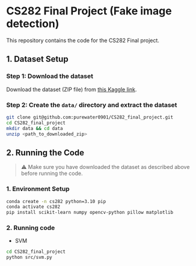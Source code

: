 # CS282 Final Project (Fake image detection)

This repository contains the code for the CS282 Final project.

## 1. Dataset Setup

### Step 1: Download the dataset

Download the dataset (ZIP file) from [this Kaggle link](https://www.kaggle.com/datasets/katsuyamucb/madde-dataset).

### Step 2: Create the `data/` directory and extract the dataset

```bash
git clone git@github.com:purewater0901/CS282_final_project.git
cd CS282_final_project
mkdir data && cd data
unzip <path_to_downloaded_zip>
```

## 2. Running the Code

> ⚠️ Make sure you have downloaded the dataset as described above before running the code.


### 1. Environment Setup
```bash
conda create -n cs282 python=3.10 pip
conda activate cs282
pip install scikit-learn numpy opencv-python pillow matplotlib
```

### 2. Running code

- SVM

```bash
cd CS282_final_project
python src/svm.py
```